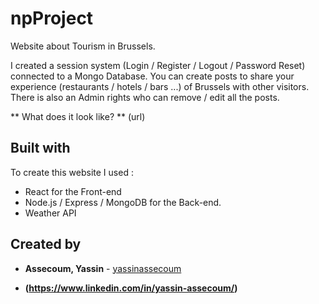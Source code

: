 # npProject

Website about Tourism in Brussels.

I created a session system (Login / Register / Logout / Password Reset) connected to a Mongo Database.
You can create posts to share your experience (restaurants / hotels / bars ...) of Brussels with other visitors.
There is also an Admin rights who can remove / edit all the posts.

** What does it look like? **  (url)

## Built with

To create this website I used :

- React for the Front-end
- Node.js / Express / MongoDB for the Back-end.
- Weather API 

## Created by

* **Assecoum, Yassin** - [yassinassecoum](https://github.com/yassinassecoum)

* **(https://www.linkedin.com/in/yassin-assecoum/)**

